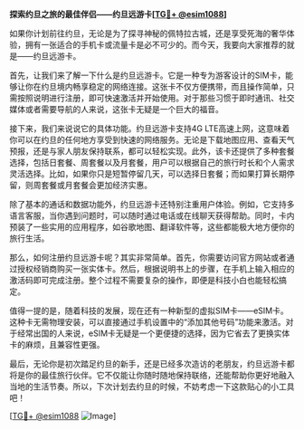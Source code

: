 **探索约旦之旅的最佳伴侣——约旦远游卡[[TG💪+ @esim1088](https://t.me/s/esim1088)]**

如果你计划前往约旦，无论是为了探寻神秘的佩特拉古城，还是享受死海的奢华体验，拥有一张适合的手机卡或流量卡是必不可少的。而今天，我要向大家推荐的就是——约旦远游卡。

首先，让我们来了解一下什么是约旦远游卡。它是一种专为游客设计的SIM卡，能够让你在约旦境内畅享稳定的网络连接。这张卡不仅方便携带，而且操作简单，只需按照说明进行注册，即可快速激活并开始使用。对于那些习惯于即时通讯、社交媒体或者需要导航的人来说，这张卡无疑是一个巨大的福音。

接下来，我们来说说它的具体功能。约旦远游卡支持4G LTE高速上网，这意味着你可以在约旦的任何地方享受到快速的网络服务。无论是下载地图应用、查看天气预报，还是与家人朋友保持联系，都可以轻松实现。此外，该卡还提供了多种套餐选择，包括日套餐、周套餐以及月套餐，用户可以根据自己的旅行时长和个人需求灵活选择。比如，如果你只是短暂停留几天，可以选择日套餐；而如果打算长期停留，则周套餐或月套餐会更加经济实惠。

除了基本的通话和数据功能外，约旦远游卡还特别注重用户体验。例如，它支持多语言客服，当你遇到问题时，可以随时通过电话或在线聊天获得帮助。同时，卡内预装了一些实用的应用程序，如谷歌地图、翻译软件等，这些都能极大地方便你的旅行生活。

那么，如何注册约旦远游卡呢？其实非常简单。首先，你需要访问官方网站或者通过授权经销商购买一张实体卡。然后，根据说明书上的步骤，在手机上输入相应的激活码即可完成注册。整个过程不需要复杂的操作，即便是科技小白也能轻松搞定。

值得一提的是，随着科技的发展，现在还有一种新型的虚拟SIM卡——eSIM卡。这种卡无需物理安装，可以直接通过手机设置中的“添加其他号码”功能来激活。对于经常出国的人来说，eSIM卡无疑是一个更便捷的选择，因为它省去了更换实体卡的麻烦，且兼容性更强。

最后，无论你是初次踏足约旦的新手，还是已经多次造访的老朋友，约旦远游卡都将是你的最佳旅行伙伴。它不仅能让你随时随地保持联络，还能帮助你更好地融入当地的生活节奏。所以，下次计划去约旦的时候，不妨考虑一下这款贴心的小工具吧！

[[TG💪+ @esim1088](https://t.me/s/esim1088) ![Image](https://i.postimg.cc/4NQfJmqS/Snipaste-2025-05-13-00-14-12.png)]